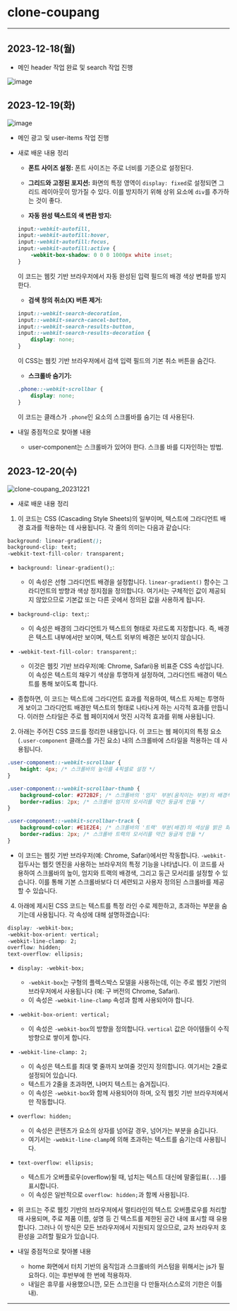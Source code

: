 # clone-coupang
 
***

## 2023-12-18(월)
* 메인 header 작업 완료 및 search 작업 진행

![image](https://github.com/HaeChan-Jeon/clone-coupang/assets/146603024/ca2f1267-ba61-4548-9d9e-7126f22306f3)

## 2023-12-19(화)

![image](https://github.com/HaeChan-Jeon/clone-coupang/assets/146603024/3d257fbf-1055-4fa2-8e36-1a7efc62e012)

* 메인 광고 및 user-items 작업 진행

* 새로 배운 내용 정리

  * **폰트 사이즈 설정:** 폰트 사이즈는 주로 너비를 기준으로 설정된다.

  * **그리드와 고정된 포지션:** 화면의 특정 영역이 `display: fixed`로 설정되면 그리드 레이아웃이 망가질 수 있다. 이를 방지하기 위해 상위 요소에 `div`를 추가하는 것이 좋다.

  * **자동 완성 텍스트의 색 변환 방지:**
   ```css
   input:-webkit-autofill,
   input:-webkit-autofill:hover,
   input:-webkit-autofill:focus,
   input:-webkit-autofill:active {
       -webkit-box-shadow: 0 0 0 1000px white inset;
   }
   ```
   이 코드는 웹킷 기반 브라우저에서 자동 완성된 입력 필드의 배경 색상 변화를 방지한다.

  * **검색 창의 취소(X) 버튼 제거:**
   ```css
   input::-webkit-search-decoration,
   input::-webkit-search-cancel-button,
   input::-webkit-search-results-button,
   input::-webkit-search-results-decoration {
       display: none;
   }
   ```
   이 CSS는 웹킷 기반 브라우저에서 검색 입력 필드의 기본 취소 버튼을 숨긴다.

  * **스크롤바 숨기기:**
   ```css
   .phone::-webkit-scrollbar {
       display: none;
   }
   ```
   이 코드는 클래스가 `.phone`인 요소의 스크롤바를 숨기는 데 사용된다.

* 내일 중점적으로 찾아볼 내용
  * user-component는 스크롤바가 있어야 한다. 스크롤 바를 디자인하는 방법.

## 2023-12-20(수)

![clone-coupang_20231221](https://github.com/HaeChan-Jeon/clone-coupang/assets/146603024/2d741fe3-7e67-480b-ab2e-31c5758c389a)

* 새로 배운 내용 정리

1. 이 코드는 CSS (Cascading Style Sheets)의 일부이며, 텍스트에 그라디언트 배경 효과를 적용하는 데 사용됩니다. 각 줄의 의미는 다음과 같습니다:

```css
background: linear-gradient();
background-clip: text;
-webkit-text-fill-color: transparent;
```

* `background: linear-gradient();`:
   - 이 속성은 선형 그라디언트 배경을 설정합니다. `linear-gradient()` 함수는 그라디언트의 방향과 색상 정지점을 정의합니다. 여기서는 구체적인 값이 제공되지 않았으므로 기본값 또는 다른 곳에서 정의된 값을 사용하게 됩니다.

* `background-clip: text;`:
   - 이 속성은 배경의 그라디언트가 텍스트의 형태로 자르도록 지정합니다. 즉, 배경은 텍스트 내부에서만 보이며, 텍스트 외부의 배경은 보이지 않습니다.

* `-webkit-text-fill-color: transparent;`:
   - 이것은 웹킷 기반 브라우저(예: Chrome, Safari)용 비표준 CSS 속성입니다. 이 속성은 텍스트의 채우기 색상을 투명하게 설정하여, 그라디언트 배경이 텍스트를 통해 보이도록 합니다.

* 종합하면, 이 코드는 텍스트에 그라디언트 효과를 적용하여, 텍스트 자체는 투명하게 보이고 그라디언트 배경만 텍스트의 형태로 나타나게 하는 시각적 효과를 만듭니다. 이러한 스타일은 주로 웹 페이지에서 멋진 시각적 효과를 위해 사용됩니다.

2. 아래는 주어진 CSS 코드를 정리한 내용입니다. 이 코드는 웹 페이지의 특정 요소 (`.user-component` 클래스를 가진 요소) 내의 스크롤바에 스타일을 적용하는 데 사용됩니다.

```css
.user-component::-webkit-scrollbar {
    height: 4px; /* 스크롤바의 높이를 4픽셀로 설정 */
}

.user-component::-webkit-scrollbar-thumb {
    background-color: #272B2F; /* 스크롤바의 '엄지' 부분(움직이는 부분)의 배경색을 어두운 회색으로 설정 */
    border-radius: 2px; /* 스크롤바 엄지의 모서리를 약간 둥글게 만듦 */
}

.user-component::-webkit-scrollbar-track {
    background-color: #E1E2E4; /* 스크롤바의 '트랙' 부분(배경)의 색상을 밝은 회색으로 설정 */
    border-radius: 2px; /* 스크롤바 트랙의 모서리를 약간 둥글게 만듦 */
}
```

* 이 코드는 웹킷 기반 브라우저(예: Chrome, Safari)에서만 작동합니다. `-webkit-` 접두사는 웹킷 엔진을 사용하는 브라우저의 특정 기능을 나타냅니다. 이 코드를 사용하여 스크롤바의 높이, 엄지와 트랙의 배경색, 그리고 둥근 모서리를 설정할 수 있습니다. 이를 통해 기본 스크롤바보다 더 세련되고 사용자 정의된 스크롤바를 제공할 수 있습니다.

4. 아래에 제시된 CSS 코드는 텍스트를 특정 라인 수로 제한하고, 초과하는 부분을 숨기는데 사용됩니다. 각 속성에 대해 설명하겠습니다:

```css
display: -webkit-box;
-webkit-box-orient: vertical;
-webkit-line-clamp: 2;
overflow: hidden;
text-overflow: ellipsis;
```

* `display: -webkit-box;`
   - `-webkit-box`는 구형의 플렉스박스 모델을 사용하는데, 이는 주로 웹킷 기반의 브라우저에서 사용됩니다 (예: 구 버전의 Chrome, Safari).
   - 이 속성은 `-webkit-line-clamp` 속성과 함께 사용되어야 합니다.

* `-webkit-box-orient: vertical;`
   - 이 속성은 `-webkit-box`의 방향을 정의합니다. `vertical` 값은 아이템들이 수직 방향으로 쌓이게 합니다.

* `-webkit-line-clamp: 2;`
   - 이 속성은 텍스트를 최대 몇 줄까지 보여줄 것인지 정의합니다. 여기서는 2줄로 설정되어 있습니다.
   - 텍스트가 2줄을 초과하면, 나머지 텍스트는 숨겨집니다.
   - 이 속성은 `-webkit-box`와 함께 사용되어야 하며, 오직 웹킷 기반 브라우저에서만 작동합니다.

* `overflow: hidden;`
   - 이 속성은 콘텐츠가 요소의 상자를 넘어갈 경우, 넘어가는 부분을 숨깁니다.
   - 여기서는 `-webkit-line-clamp`에 의해 초과하는 텍스트를 숨기는데 사용됩니다.

* `text-overflow: ellipsis;`
   - 텍스트가 오버플로우(overflow)될 때, 넘치는 텍스트 대신에 말줄임표(`...`)를 표시합니다.
   - 이 속성은 일반적으로 `overflow: hidden;`과 함께 사용됩니다.

* 위 코드는 주로 웹킷 기반의 브라우저에서 멀티라인의 텍스트 오버플로우를 처리할 때 사용되며, 주로 제품 이름, 설명 등 긴 텍스트를 제한된 공간 내에 표시할 때 유용합니다. 그러나 이 방식은 모든 브라우저에서 지원되지 않으므로, 교차 브라우저 호환성을 고려할 필요가 있습니다.

* 내일 중점적으로 찾아볼 내용
  * home 화면에서 터치 기반의 움직임과 스크롤바의 커스텀을 위해서는 js가 필요하다. 이는 후반부에 한 번에 적용하자.
  * 내일은 휴무를 사용했으니깐, 모든 스크린을 다 만들자(스스로의 기한은 이틀 내).

***
